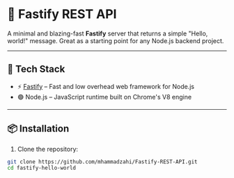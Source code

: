 # 🚀 Fastify REST API

A minimal and blazing-fast **Fastify** server that returns a simple "Hello, world!" message. Great as a starting point for any Node.js backend project.

---

## 🧰 Tech Stack

- ⚡ [Fastify](https://www.fastify.io/) – Fast and low overhead web framework for Node.js
- 🟢 Node.js – JavaScript runtime built on Chrome's V8 engine

---

## 📦 Installation

1. Clone the repository:

```bash
git clone https://github.com/mhammadzahi/Fastify-REST-API.git
cd fastify-hello-world
